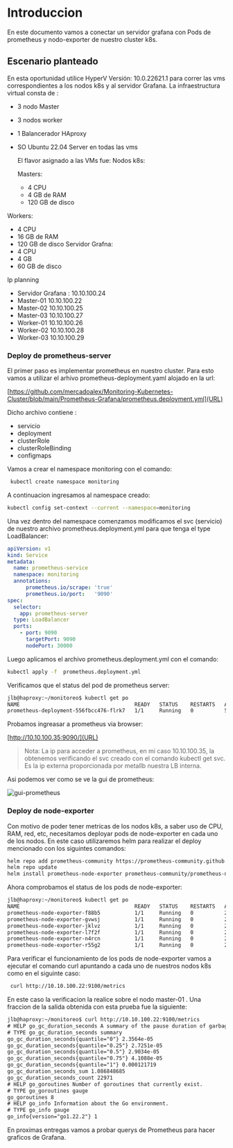 # Introduccion

En este documento vamos a conectar un servidor grafana con Pods de prometheus y nodo-exporter de nuestro cluster k8s.

## Escenario planteado

En esta oportunidad utilice HyperV Versión: 10.0.22621.1 para correr las vms correspondientes a los nodos k8s y al servidor Grafana.
La  infraestructura virtual consta de :

- 3 nodo Master
- 3 nodos worker
- 1 Balancerador HAproxy
- SO Ubuntu 22.04 Server en todas las vms
  
  El flavor asignado a las VMs fue:
  Nodos k8s:
  
  Masters:

  - 4 CPU
  - 4 GB de RAM
  - 120 GB de disco

 Workers:

- 4 CPU
- 16 GB de RAM
- 120 GB de disco
Servidor Grafna:
- 4 CPU
- 4 GB
- 60 GB de disco

Ip planning

- Servidor Grafana : 10.10.100.24
- Master-01 10.10.100.22
- Master-02 10.10.100.25
- Master-03 10.10.100.27
- Worker-01 10.10.100.26
- Worker-02 10.10.100.28
- Worker-03 10.10.100.29

### Deploy de prometheus-server

El primer paso es implementar  prometheus en nuestro cluster. Para esto vamos a utilizar el arhivo prometheus-deployment.yaml alojado en la url:

[https://github.com/mercadoalex/Monitoring-Kubernetes-Cluster/blob/main/Prometheus-Grafana/prometheus.deployment.yml](URL)

Dicho archivo contiene :

- servicio
- deployment
- clusterRole
- clusterRoleBinding
- configmaps

Vamos a crear el namespace monitoring con el comando:

```bash
 kubectl create namespace monitoring
```

A continuacion ingresamos al namespace creado:

```bash
kubectl config set-context --current --namespace=monitoring
```

Una vez dentro del namespace comenzamos modificamos el    svc (servicio) de nuestro archivo prometheus.deployment.yml para que tenga el type LoadBalancer:

```yaml
apiVersion: v1
kind: Service
metadata:
  name: prometheus-service
  namespace: monitoring
  annotations:  
      prometheus.io/scrape: 'true'     
      prometheus.io/port:   '9090'
spec:
  selector: 
    app: prometheus-server
  type: LoadBalancer  
  ports:
    - port: 9090
      targetPort: 9090 
      nodePort: 30000
```

Luego  aplicamos el archivo prometheus.deployment.yml con el comando:

```bash
kubectl apply -f  prometheus.deployment.yml
```

Verificamos que el status del pod de prometheus server:

```bash
jlb@haproxy:~/monitoreo$ kubectl get po
NAME                                     READY   STATUS    RESTARTS   AGE
prometheus-deployment-556fbcc476-flrk7   1/1     Running   0          5s
```

Probamos ingreasar a prometheus via browser:

[http://10.10.100.35:9090/](URL)

> Nota: La ip para acceder a prometheus, en mi caso 10.10.100.35, la obtenemos verificando el svc creado con el comando kubectl get svc. Es la ip externa proporcionada por metallb nuestra LB interna. 

Asi podemos ver como se ve la gui de prometheus:


![gui-prometheus](https://github.com/jlbisconti/k8s-vanilla/assets/144631732/e9663f1a-b89e-441b-9cb2-b4d3732481f8)



### Deploy de node-exporter

Con motivo de poder tener metricas de los nodos  k8s, a saber uso de CPU, RAM, red, etc, necesitamos deployar pods de node-exporter en cada uno de los nodos. En este caso utilizaremos helm para realizar el deploy mencionado con los siguintes comandos:

```bash
helm repo add prometheus-community https://prometheus-community.github.io/helm-charts
helm repo update
helm install prometheus-node-exporter prometheus-community/prometheus-node-exporter --namespace monitoring
```

Ahora comprobamos el status de los pods de node-exporter:

```bash
jlb@haproxy:~/monitoreo$ kubectl get po
NAME                                     READY   STATUS    RESTARTS   AGE
prometheus-node-exporter-f88b5           1/1     Running   0          2s
prometheus-node-exporter-gvwsj           1/1     Running   0          2s
prometheus-node-exporter-jklvz           1/1     Running   0          2s
prometheus-node-exporter-l7f2f           1/1     Running   0          2s
prometheus-node-exporter-n4rcn           1/1     Running   0          2s
prometheus-node-exporter-r55g2           1/1     Running   0          2s
```

Para verificar el funcionamiento de los pods de node-exporter vamos a ejecutar el comando curl apuntando a cada uno de nuestros nodos k8s como en el siguinte caso:

```bash
 curl http://10.10.100.22:9100/metrics
```
En este caso la verificacion la realice  sobre el nodo  master-01 . Una fraccion de la salida obtenida con esta prueba fue la siguiente:

```txt
jlb@haproxy:~/monitoreo$ curl http://10.10.100.22:9100/metrics
# HELP go_gc_duration_seconds A summary of the pause duration of garbage collection cycles.
# TYPE go_gc_duration_seconds summary
go_gc_duration_seconds{quantile="0"} 2.3564e-05
go_gc_duration_seconds{quantile="0.25"} 2.7251e-05
go_gc_duration_seconds{quantile="0.5"} 2.9034e-05
go_gc_duration_seconds{quantile="0.75"} 4.1088e-05
go_gc_duration_seconds{quantile="1"} 0.000121719
go_gc_duration_seconds_sum 1.086848685
go_gc_duration_seconds_count 22971
# HELP go_goroutines Number of goroutines that currently exist.
# TYPE go_goroutines gauge
go_goroutines 8
# HELP go_info Information about the Go environment.
# TYPE go_info gauge
go_info{version="go1.22.2"} 1
```

En proximas entregas vamos a probar querys de Prometheus para hacer graficos de Grafana.
